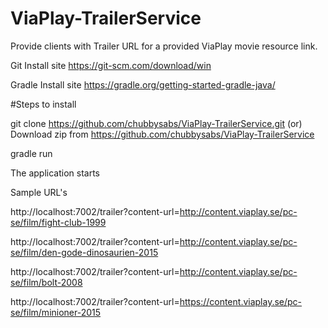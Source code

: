 # ViaPlay-TrailerService
Provide clients with Trailer URL for a provided ViaPlay movie resource link.

Git Install site
https://git-scm.com/download/win

Gradle Install site
https://gradle.org/getting-started-gradle-java/

#Steps to install

git clone https://github.com/chubbysabs/ViaPlay-TrailerService.git
(or)
Download zip from https://github.com/chubbysabs/ViaPlay-TrailerService

gradle run

The application starts



Sample URL's

http://localhost:7002/trailer?content-url=http://content.viaplay.se/pc-se/film/fight-club-1999

http://localhost:7002/trailer?content-url=http://content.viaplay.se/pc-se/film/den-gode-dinosaurien-2015

http://localhost:7002/trailer?content-url=http://content.viaplay.se/pc-se/film/bolt-2008

http://localhost:7002/trailer?content-url=https://content.viaplay.se/pc-se/film/minioner-2015